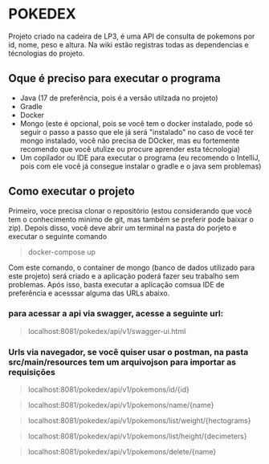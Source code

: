 # POKEDEX
Projeto criado na cadeira de LP3, é uma API de consulta de pokemons por id, nome, peso e altura.
Na wiki estão registras todas as dependencias e técnologias do projeto. 

## Oque é preciso para executar o programa
- Java (17 de preferência, pois é a versão utilzada no projeto)
- Gradle 
- Docker
- Mongo (este é opcional, pois se você tem o docker instalado, pode só seguir o passo a passo que ele já será "instalado"
  no caso de você ter mongo instalado, você não precisa de DOcker, mas eu fortemente recomendo que você utulize ou procure
  aprender esta técnologia)
- Um copilador ou IDE para executar o programa (eu recomendo o IntelliJ, pois com ele você já consegue instalar o gradle e o java sem problemas)

## Como executar o projeto

Primeiro, voce precisa clonar o repositório (estou considerando que você tem o conhecimento minimo de git, mas também se preferir pode baixar o zip).
Depois disso, você deve abrir um terminal na pasta do porjeto e executar o seguinte comando

> docker-compose up

Com este comando, o container de mongo (banco de dados utilizado para este projeto) será criado e a aplicação
poderá fazer seu trabalho sem problemas. 
Após isso, basta executar a aplicação comsua IDE de preferência e acesssar alguma das URLs abaixo.

### para acessar a api via swagger, acesse a seguinte url:
>localhost:8081/pokedex/api/v1/swagger-ui.html

### Urls via navegador, se você quiser usar o postman, na pasta src/main/resources tem um arquivojson para importar as requisições
> localhost:8081/pokedex/api/v1/pokemons/id/{id}

> localhost:8081/pokedex/api/v1/pokemons/name/{name}

> localhost:8081/pokedex/api/v1/pokemons/list/weight/{hectograms}

> localhost:8081/pokedex/api/v1/pokemons/list/height/{decimeters}

> localhost:8081/pokedex/api/v1/pokemons/delete/{name}
